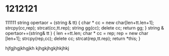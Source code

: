 # 1212121
111111
string  opertaor + (string & tt)
{
  char * cc = new char[len+tt.len+1];
  strcpy(cc,rep);
  strcat(cc,tt.rep);
  string gg(cc);
  delete cc;
  return gg;
}
string & opertaor+=(string& tt )
{
  len +=tt.len;
  char * cc = rep;
  rep = new char [len+1];
  strcpy(rep,cc);
  delete cc;
  strcat(rep,tt.rep);
  return *this;
}


hjfgjhgjkhgjkh
kjhgkjhgkjhkjhkj
